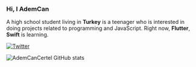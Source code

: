 ### Hi, I AdemCan
A high school student living in **Turkey** is a teenager who is interested in doing projects related to programming and JavaScript. Right now, **Flutter**, **Swift** is learning.

<a href="https://twitter.com/CertelAdemCan" target="_blank"><img align="center" alt="Twitter" src="https://img.shields.io/badge/-Twitter-1DA1F2?style=flat-square&logo=twitter&logoColor=white" /></a>

![AdemCanCertel GitHub stats](https://github-readme-stats.vercel.app/api?username=AdemCanCertel&show_icons=true&bg_color=264653&title_color=e76f51&text_color=FFFFFF&icon_color=e5989b&border_radius=10&show_icons=true&hide_border=true&hide=issues&hide_title=true&include_all_commits=true&count_private=true)
